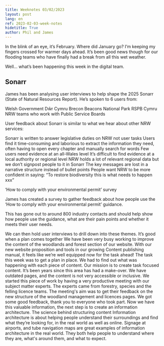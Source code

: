 ```yaml
---
title: Weeknotes 03/02/2023
layout: post
lang: en
ref: 2023-02-03-week-notes
hidetitle: True
author: Phil and James
---
```

In the blink of an eye, it’s February. Where did January go? I’m keeping my fingers crossed for warmer days ahead. It’s been good news though for our flooding teams who have finally had a break from all this wet weather.

Well… what’s been happening this week in the digital team.

## Sonarr
James has been analysing user interviews to help shape the 2025 Sonarr (State of Natural Resources Report). 
He’s spoken to 6 users from: 

Welsh Government
Dŵr Cymru
Brecon Beacons National Park
RSPB Cymru
NRW teams who work with Public Service Boards

User feedback about Sonarr is similar to what we hear about other NRW services: 

Sonarr is written to answer legislative duties on NRW not user tasks
Users find it time-consuming and laborious to extract the information they need, often having to open every chapter and manually search for words
Few users need evidence at an all-Wales level
It’s difficult to find evidence at a local authority or regional level
NRW holds a lot of relevant regional data but we don’t signpost people to it in Sonarr
The key messages are lost in a narrative structure instead of bullet points
People want NRW to be more confident in saying: “To restore biodiversity this is what needs to happen xxx” 

‘How to comply with your environmental permit’ survey

James has created a survey to gather feedback about how people use the ‘How to comply with your environmental permit’ guidance. 

This has gone out to around 800 industry contacts and should help show how people use the guidance, what are their pain points and whether it meets their user needs. 

We can then hold user interviews to drill down into these themes. 
It’s good when a plan comes together
We have been very busy working to improve the content of the woodlands and forest section of our website. With our new website proposition and tools in our growing Content publishing manual, it feels like we’re well equipped now for the task ahead!
The task this week was to get a plan in place. We had to find out what was happening with each piece of content.
Our mission is to create task focused content. It’s been years since this area has had a make-over. We have outdated pages, and the content is not very accessible or inclusive.
We started this piece of work by having a very productive meeting with our subject matter experts. The experts came from forestry, species and the felling licence teams. The meeting's aim was to get their feedback on the new structure of the woodland management and licences pages.
We got some good feedback, thank you to everyone who took part. Now we have this valuable information, the next step is to create an information architecture. 
The science behind structuring content
Information architecture is about helping people understand their surroundings and find what they’re looking for, in the real world as well as online.
Signage at airports, and tube navigation maps are great examples of information architecture in the real world. They both help people to understand where they are, what's around them, and what to expect.

